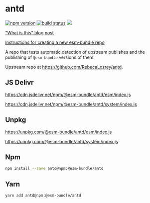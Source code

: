 # antd

[![npm version](https://img.shields.io/npm/v/@esm-bundle/antd.svg?style=flat)](https://www.npmjs.com/package/@esm-bundle/antd) [![build status](https://travis-ci.com/esm-bundle/antd.svg?branch=master)](https://travis-ci.com/esm-bundle/antd) [![](https://data.jsdelivr.com/v1/package/npm/@esm-bundle/antd/badge)](https://www.jsdelivr.com/package/npm/@esm-bundle/antd)

["What is this" blog post](https://medium.com/@joeldenning/an-esm-bundle-for-any-npm-package-5f850db0e04d)

[Instructions for creating a new esm-bundle repo](https://github.com/esm-bundle/new-repo-instructions)

A repo that tests automatic detection of upstream publishes and the publishing of `@esm-bundle` versions of them.

Upstream repo at https://github.com/RebecaLozrey/antd.

## JS Delivr

https://cdn.jsdelivr.net/npm/@esm-bundle/antd/esm/index.js

https://cdn.jsdelivr.net/npm/@esm-bundle/antd/system/index.js

## Unpkg

https://unpkg.com/@esm-bundle/antd/esm/index.js

https://unpkg.com/@esm-bundle/antd/system/index.js

## Npm

```sh
npm install --save antd@npm:@esm-bundle/antd
```

## Yarn

```sh
yarn add antd@npm:@esm-bundle/antd
```
